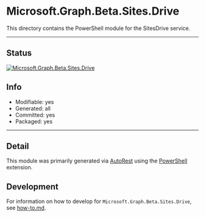 <!-- region Generated -->
# Microsoft.Graph.Beta.Sites.Drive
This directory contains the PowerShell module for the SitesDrive service.

---
## Status
[![Microsoft.Graph.Beta.Sites.Drive](https://img.shields.io/powershellgallery/v/Microsoft.Graph.Beta.Sites.Drive.svg?style=flat-square&label=Microsoft.Graph.Beta.Sites.Drive "Microsoft.Graph.Beta.Sites.Drive")](https://www.powershellgallery.com/packages/Microsoft.Graph.Beta.Sites.Drive/)

## Info
- Modifiable: yes
- Generated: all
- Committed: yes
- Packaged: yes

---
## Detail
This module was primarily generated via [AutoRest](https://github.com/Azure/autorest) using the [PowerShell](https://github.com/Azure/autorest.powershell) extension.

## Development
For information on how to develop for `Microsoft.Graph.Beta.Sites.Drive`, see [how-to.md](how-to.md).
<!-- endregion -->
